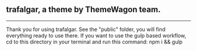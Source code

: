 ## trafalgar, a theme by ThemeWagon team.
---
Thank you for using trafalgar. See the "public" folder, you will find everything ready to use there. If you want to use the gulp based workflow, cd to this directory in your terminal and run this command: npm i && gulp